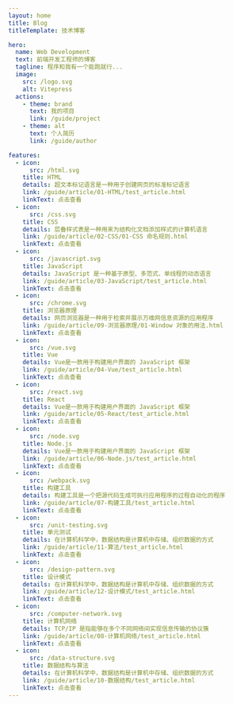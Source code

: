 ```yaml
---
layout: home
title: Blog
titleTemplate: 技术博客

hero:
  name: Web Development
  text: 前端开发工程师的博客
  tagline: 程序和我有一个能跑就行...
  image:
    src: /logo.svg
    alt: Vitepress
  actions:
    - theme: brand
      text: 我的项目
      link: /guide/project
    - theme: alt
      text: 个人简历
      link: /guide/author

features:
  - icon:
      src: /html.svg
    title: HTML
    details: 超文本标记语言是一种用于创建网页的标准标记语言
    link: /guide/article/01-HTML/test_article.html
    linkText: 点击查看
  - icon:
      src: /css.svg
    title: CSS
    details: 层叠样式表是一种用来为结构化文档添加样式的计算机语言
    link: /guide/article/02-CSS/01-CSS 命名规则.html
    linkText: 点击查看
  - icon:
      src: /javascript.svg
    title: JavaScript
    details: JavaScript 是一种基于原型、多范式、单线程的动态语言
    link: /guide/article/03-JavaScript/test_article.html
    linkText: 点击查看
  - icon:
      src: /chrome.svg
    title: 浏览器原理
    details: 网页浏览器是一种用于检索并展示万维网信息资源的应用程序
    link: /guide/article/09-浏览器原理/01-Window 对象的用法.html
    linkText: 点击查看
  - icon:
      src: /vue.svg
    title: Vue
    details: Vue是一款用于构建用户界面的 JavaScript 框架
    link: /guide/article/04-Vue/test_article.html
    linkText: 点击查看
  - icon:
      src: /react.svg
    title: React
    details: Vue是一款用于构建用户界面的 JavaScript 框架
    link: /guide/article/05-React/test_article.html
    linkText: 点击查看
  - icon:
      src: /node.svg
    title: Node.js
    details: Vue是一款用于构建用户界面的 JavaScript 框架
    link: /guide/article/06-Node.js/test_article.html
    linkText: 点击查看
  - icon:
      src: /webpack.svg
    title: 构建工具
    details: 构建工具是一个把源代码生成可执行应用程序的过程自动化的程序
    link: /guide/article/07-构建工具/test_article.html
    linkText: 点击查看
  - icon:
      src: /unit-testing.svg
    title: 单元测试
    details: 在计算机科学中，数据结构是计算机中存储、组织数据的方式
    link: /guide/article/11-算法/test_article.html
    linkText: 点击查看
  - icon:
      src: /design-pattern.svg
    title: 设计模式
    details: 在计算机科学中，数据结构是计算机中存储、组织数据的方式
    link: /guide/article/12-设计模式/test_article.html
    linkText: 点击查看
  - icon:
      src: /computer-network.svg
    title: 计算机网络
    details: TCP/IP 是指能够在多个不同网络间实现信息传输的协议簇
    link: /guide/article/08-计算机网络/test_article.html
    linkText: 点击查看
  - icon:
      src: /data-structure.svg
    title: 数据结构与算法
    details: 在计算机科学中，数据结构是计算机中存储、组织数据的方式
    link: /guide/article/10-数据结构/test_article.html
    linkText: 点击查看
---
```

